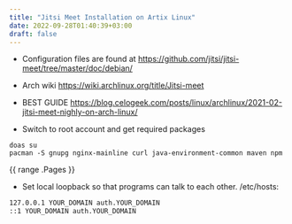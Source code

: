 ```yaml
---
title: "Jitsi Meet Installation on Artix Linux"
date: 2022-09-28T01:40:39+03:00
draft: false
---
```


- Configuration files are found at
https://github.com/jitsi/jitsi-meet/tree/master/doc/debian/
- Arch wiki
https://wiki.archlinux.org/title/Jitsi-meet
- BEST GUIDE
https://blog.celogeek.com/posts/linux/archlinux/2021-02-jitsi-meet-nighly-on-arch-linux/

- Switch to root account and get required packages
```sh-root
doas su
pacman -S gnupg nginx-mainline curl java-environment-common maven npm
```

{{ range .Pages }}

- Set local loopback so that programs can talk to each other.
/etc/hosts:
```sh
127.0.0.1 YOUR_DOMAIN auth.YOUR_DOMAIN
::1 YOUR_DOMAIN auth.YOUR_DOMAIN
```

